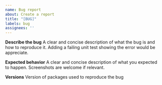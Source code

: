 ```yaml
---
name: Bug report
about: Create a report
title: "[BUG]"
labels: bug
assignees: ''
---
```


**Describe the bug**
A clear and concise description of what the bug is and how to reproduce it.
Adding a failing unit test showing the error would be appreciate.

**Expected behavior**
A clear and concise description of what you expected to happen.
Screenshots are welcome if relevant.

**Versions**
Version of packages used to reproduce the bug
